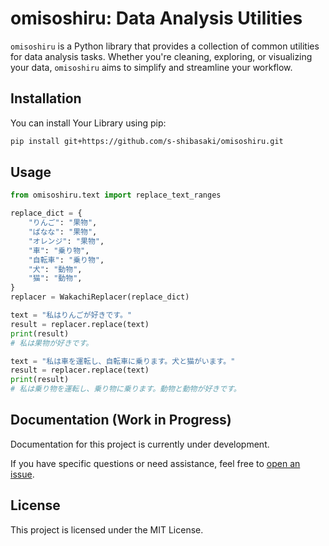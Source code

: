 # omisoshiru: Data Analysis Utilities

`omisoshiru` is a Python library that provides a collection of common utilities for data analysis tasks. Whether you're cleaning, exploring, or visualizing your data, `omisoshiru` aims to simplify and streamline your workflow.

## Installation

You can install Your Library using pip:

```bash
pip install git+https://github.com/s-shibasaki/omisoshiru.git
```

## Usage

```python
from omisoshiru.text import replace_text_ranges

replace_dict = {
    "りんご": "果物",
    "ばなな": "果物",
    "オレンジ": "果物",
    "車": "乗り物",
    "自転車": "乗り物",
    "犬": "動物",
    "猫": "動物",
}
replacer = WakachiReplacer(replace_dict)

text = "私はりんごが好きです。"
result = replacer.replace(text)
print(result)
# 私は果物が好きです。

text = "私は車を運転し、自転車に乗ります。犬と猫がいます。"
result = replacer.replace(text)
print(result)
# 私は乗り物を運転し、乗り物に乗ります。動物と動物が好きです。
```

## Documentation (Work in Progress)

Documentation for this project is currently under development.

If you have specific questions or need assistance, feel free to [open an issue](https://github.com/s-shibasaki/omisoshiru/issues).

## License

This project is licensed under the MIT License.
